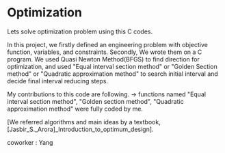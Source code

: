 # Optimization

Lets solve optimization problem using this C codes. 

In this project, we firstly defined an engineering problem with objective function, variables, and constraints.
Secondly, We wrote them on a C program. We used Quasi Newton Method(BFGS) to find direction for optimization, and used "Equal interval section method" or "Golden Section method" or "Quadratic approximation method" to search initial interval and decide final interval reducing steps.

My contributions to this code are following. -> functions named "Equal interval section method", "Golden section method", "Quadratic approximation method" were fully coded by me.

[We referred algorithms and main ideas by a textbook, [Jasbir_S._Arora]_Introduction_to_optimum_design].

coworker : 
Yang
